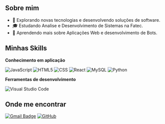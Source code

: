## Sobre mim

- 🤔 Explorando novas tecnologias e desenvolvendo soluções de software.
- 🎓 Estudando Analise e Desenvolvimento de Sistemas na Fatec.
- 🌱 Aprendendo mais sobre Aplicações Web e desenvolvimento de Bots.

## Minhas Skills

**Conhecimento em aplicação**

![JavaScript](https://img.shields.io/badge/-JavaScript-333333?style=flat&logo=javascript)
![HTML5](https://img.shields.io/badge/-HTML5-333333?style=flat&logo=HTML5)
![CSS](https://img.shields.io/badge/-CSS-333333?style=flat&logo=CSS3&logoColor=1572B6)
![React](https://img.shields.io/badge/-React-333333?style=flat&logo=react)
![MySQL](https://img.shields.io/badge/-MySQL-333333?style=flat&logo=mysql)
![Python](https://www.google.com/url?sa=i&url=https%3A%2F%2Fwww.tshirtgeek.com.br%2Floja%2Fcomputacao%2Fpython%2F&psig=AOvVaw0CaLu-vqoDnnNmDAU7bjfU&ust=1718220306353000&source=images&cd=vfe&opi=89978449&ved=0CBIQjRxqFwoTCKDt0smj1IYDFQAAAAAdAAAAABAS)

**Ferramentas de desenvolvimento**

![Visual Studio Code](https://img.shields.io/badge/-Visual%20Studio%20Code-333333?style=flat&logo=visual-studio-code&logoColor=007ACC)

## Onde me encontrar

[![Gmail Badge](https://img.shields.io/badge/-andreskaique1@gmail.com-006bed?style=flat-square&logo=Gmail&logoColor=white&link=mailto:andreskaique1@gmail.com)](mailto:andreskaique1@gmail.com)
[![GitHub](https://img.shields.io/github/followers/iuricode?label=follow&style=social)](https://github.com/KaiqueSandel)
